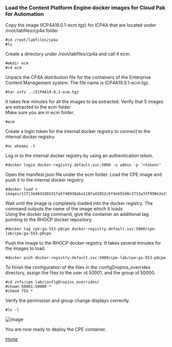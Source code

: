 ### Load the Content Platform Engine docker images for Cloud Pak for Automation
Copy the image (ICP4A19.0.1-ecm.tgz) for ICP4A that are located under /root/labfiles/cp4a folder
```
#cd /root/labfiles/cp4a
#ls
```
Create a directory under /root/labfiles/cp4a and call it ecm.
```
#mkdir ecm
#cd ecm
```
Unpack the CP4A distribution file for the containers of the Enterprise Content Management system. The file name is ICP4A19.0.1-ecm.tgz.
```
#tar xvfz ../ICP4A19.0.1-ecm.tgz
```
It takes few minutes for all the images to be extracted. Verify that 5 images are extracted to the ecm folder<br/>
Make sure you are in ecm folder.
```
#ecm
```
Create a login token for the internal docker registry to connect to the internal docker registry.
```
#oc whoami -t
```
Log in to the internal docker registry by using an authentication token.
```
#docker login docker-registry.default.svc:5000 -u admin -p ‘<token>’
```
Open the manifest.json file under the ecm folder. Load the CPE image and push it to the internal docker registry.
```
#docker load < images/11f11b46d1bb531fa5f40938aba118fa42052c6f4e655d0c3733a33f990e2e27.tar.gz
```
Wait until the image is completely loaded into the docker registry. The command outputs the name of the image which it loads<br/>
Using the docker tag command, give the container an additional tag pointing to the RHOCP docker repository.
```
#docker tag cpe:ga-553-p8cpe docker-registry.default.svc:5000/cpe-lab/cpe:ga-553-p8cpe
```
Push the image to the RHOCP docker registry. It takes several minutes for the images to load.
```
#docker push docker-registry.default.svc:5000/cpe-lab/cpe:ga-553-p8cpe
```
To finish the configuration of the files in the configDropins_overrides directory, assign the files to the user id 50001, and the group id 50000.
```
#cd /nfs/cpe-lab/configDropins_overrides/
#chown 50001:50000 *
#chmod 755 *
```
Verify the permission and group change displays correctly.
```
#ls -l
```
![image](https://user-images.githubusercontent.com/1942588/122633765-33f96e80-d0a8-11eb-85ab-58e9a38713dc.png)

You are now ready to deploy the CPE container.

*[Home](index.md)*
